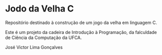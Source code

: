 # Jodo da Velha C
 Repositório destinado à construção de um jogo da velha em linguagem C.

 Este é um projeto da cadeira de Introdução à Programação, da falculdade de
 Ciência da Computação da UFCA.

 José Victor Lima Gonçalves
